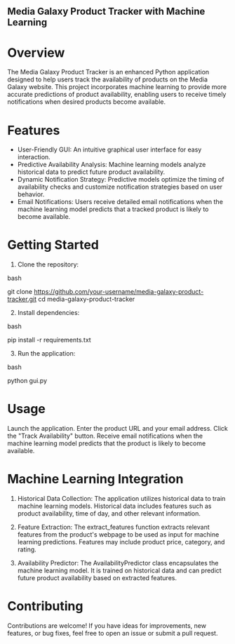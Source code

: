 ## Media Galaxy Product Tracker with Machine Learning

# Overview

The Media Galaxy Product Tracker is an enhanced Python application designed to help users track the availability of products on the Media Galaxy website. This project incorporates machine learning to provide more accurate predictions of product availability, enabling users to receive timely notifications when desired products become available.

# Features

* User-Friendly GUI: An intuitive graphical user interface for easy interaction.
* Predictive Availability Analysis: Machine learning models analyze historical data to predict future product availability.
* Dynamic Notification Strategy: Predictive models optimize the timing of availability checks and customize notification strategies based on user behavior.
* Email Notifications: Users receive detailed email notifications when the machine learning model predicts that a tracked product is likely to become available.

# Getting Started

1. Clone the repository:

bash

git clone https://github.com/your-username/media-galaxy-product-tracker.git
cd media-galaxy-product-tracker

2. Install dependencies:

bash

pip install -r requirements.txt

3. Run the application:

bash

python gui.py

# Usage

Launch the application.
Enter the product URL and your email address.
Click the "Track Availability" button.
Receive email notifications when the machine learning model predicts that the product is likely to become available.

# Machine Learning Integration

1. Historical Data Collection: The application utilizes historical data to train machine learning models. Historical data includes features such as product availability, time of day, and other relevant information.

2. Feature Extraction: The extract_features function extracts relevant features from the product's webpage to be used as input for machine learning predictions. Features may include product price, category, and rating.

3. Availability Predictor: The AvailabilityPredictor class encapsulates the machine learning model. It is trained on historical data and can predict future product availability based on extracted features.

# Contributing

Contributions are welcome! If you have ideas for improvements, new features, or bug fixes, feel free to open an issue or submit a pull request.


 
 
